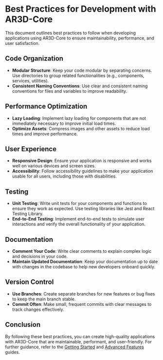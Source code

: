 # Best Practices for Development with AR3D-Core

This document outlines best practices to follow when developing applications using AR3D-Core to ensure maintainability, performance, and user satisfaction.

## Code Organization

- **Modular Structure**: Keep your code modular by separating concerns. Use directories to group related functionalities (e.g., components, services, utilities).
- **Consistent Naming Conventions**: Use clear and consistent naming conventions for files and variables to improve readability.

## Performance Optimization

- **Lazy Loading**: Implement lazy loading for components that are not immediately necessary to improve initial load times.
- **Optimize Assets**: Compress images and other assets to reduce load times and improve performance.

## User Experience

- **Responsive Design**: Ensure your application is responsive and works well on various devices and screen sizes.
- **Accessibility**: Follow accessibility guidelines to make your application usable for all users, including those with disabilities.

## Testing

- **Unit Testing**: Write unit tests for your components and functions to ensure they work as expected. Use testing libraries like Jest and React Testing Library.
- **End-to-End Testing**: Implement end-to-end tests to simulate user interactions and verify the overall functionality of your application.

## Documentation

- **Comment Your Code**: Write clear comments to explain complex logic and decisions in your code.
- **Maintain Updated Documentation**: Keep your documentation up to date with changes in the codebase to help new developers onboard quickly.

## Version Control

- **Use Branches**: Create separate branches for new features or bug fixes to keep the main branch stable.
- **Commit Often**: Make small, frequent commits with clear messages to track changes effectively.

## Conclusion

By following these best practices, you can create high-quality applications with AR3D-Core that are maintainable, performant, and user-friendly. For further guidance, refer to the [Getting Started](GettingStarted.md) and [Advanced Features](AdvancedFeatures.md) guides.
